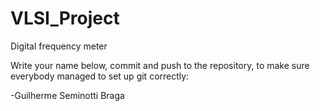 VLSI_Project
============

Digital frequency meter

Write your name below, commit and push to the repository, to make sure everybody managed to set up git correctly:

-Guilherme Seminotti Braga
